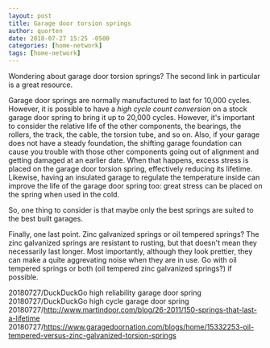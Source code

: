 ```yaml
---
layout: post
title: Garage door torsion springs
author: quorten
date: 2018-07-27 15:25 -0500
categories: [home-network]
tags: [home-network]
---
```


Wondering about garage door torsion springs?  The second link in
particular is a great resource.

Garage door springs are normally manufactured to last for 10,000
cycles.  However, it is possible to have a _high cycle count
conversion_ on a stock garage door spring to bring it up to 20,000
cycles.  However, it's important to consider the relative life of the
other components, the bearings, the rollers, the track, the cable, the
torsion tube, and so on.  Also, if your garage does not have a steady
foundation, the shifting garage foundation can cause you trouble with
those other components going out of alignment and getting damaged at
an earlier date.  When that happens, excess stress is placed on the
garage door torsion spring, effectively reducing its lifetime.
Likewise, having an insulated garage to regulate the temperature
inside can improve the life of the garage door spring too: great
stress can be placed on the spring when used in the cold.

So, one thing to consider is that maybe only the best springs are
suited to the best built garages.

<!-- more -->

Finally, one last point.  Zinc galvanized springs or oil tempered
springs?  The zinc galvanized springs are resistant to rusting, but
that doesn't mean they necessarily last longer.  Most importantly,
although they look prettier, they can make a quite aggrevating noise
when they are in use.  Go with oil tempered springs or both (oil
tempered zinc galvanized springs?) if possible.

20180727/DuckDuckGo high reliability garage door spring  
20180727/DuckDuckGo high cycle garage door spring  
20180727/http://www.martindoor.com/blog/26-2011/150-springs-that-last-a-lifetime  
20180727/https://www.garagedoornation.com/blogs/home/15332253-oil-tempered-versus-zinc-galvanized-torsion-springs
